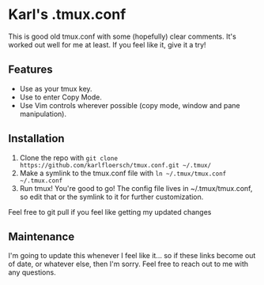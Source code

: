 # Karl's .tmux.conf
This is good old tmux.conf with some (hopefully) clear comments. It's worked out
well for me at least. If you feel like it, give it a try!

## Features
- Use <C-s> as your tmux key. 
- Use <C-s a> to enter Copy Mode. 
- Use Vim controls wherever possible (copy mode, window and pane manipulation). 

## Installation
1. Clone the repo with `git clone https://github.com/karlfloersch/tmux.conf.git ~/.tmux/` 
2. Make a symlink to the tmux.conf file with `ln ~/.tmux/tmux.conf ~/.tmux.conf`
3. Run tmux! You're good to go! The config file lives in ~/.tmux/tmux.conf, so edit that or
the symlink to it for further customization.

Feel free to git pull if you feel like getting my updated changes 

## Maintenance
I'm going to update this whenever I feel like it... so if these links become out of date,
or whatever else, then I'm sorry. Feel free to reach out to me with any questions.
